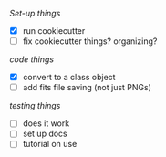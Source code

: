 *Set-up things*
- [X] run cookiecutter
- [ ] fix cookiecutter things? organizing? 

*code things* 
- [x] convert to a class object
- [ ] add fits file saving (not just PNGs)

*testing things*
- [ ] does it work
- [ ] set up docs
- [ ] tutorial on use
